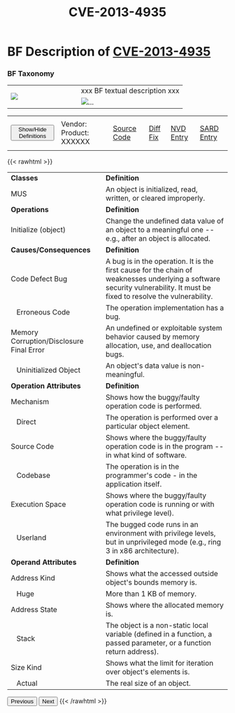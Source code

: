 ﻿---
weight: 1
title: "CVE-2013-4935"
---
# BF Description of [CVE-2013-4935](https://cve.mitre.org/cgi-bin/cvename.cgi?name=CVE-2013-4935) 

### BF Taxonomy

<map name="image-map">
	<area target="" alt="The entire operation implementation or a part of its specification is absent." title="The entire operation implementation or a part of its specification is absent." href="" coords="271,121,27,87" shape="rect"/>
	<area target="" alt="Check data semantics (proper value/meaning) in order to accept (and possibly correct) or reject it." title="Check data semantics (proper value/meaning) in order to accept (and possibly correct) or reject it." href="" coords="346,121,510,88" shape="rect"/>
</map>

<table>
<tr>
<td rowspan="0" style="width:40%">
<img src="../../../../BF/images/BFCVE Examples/CVE-2013-4935(simple)-0.png" usemap="#image-map="/>
</td>
<td>
xxx BF textual description xxx 
</td>
</tr>
<tr>
<td rowspan="0" class="text-center">
<div id="carouselControls" class="carousel slide" data-interval="false">
<div class="carousel-inner">

<div class="carousel-item active">
				
<img src="../../../../BF/images/BFCVE Examples/CVE-2013-4935-1.png" alt="..." usemap="#image-map="/>
</div>
		
</div>
</div>
</td>
</tr>
</table>

<table>
<tr>
<td>
	<button class="btn btn-primary " type="button" data-bs-toggle="collapse" data-bs-target="#collapseTable" aria-expanded="false" aria-controls="collapseTable">Show/Hide Definitions</button>
</td>
<td class="text-center">Vendor: Product: XXXXXX</td><td>

[Source Code](https://bugs.wireshark.org/bugzilla/show_bug.cgi?id=8916)</td><td>
[Diff Fix](https://gitlab.com/wireshark/wireshark/-/tree/master)</td><td>
[NVD Entry](https://nvd.nist.gov/vuln/detail/CVE-2013-4390)</td><td>
[SARD Entry](https://samate.nist.gov/SARD/test-cases/231364)</td>
</tr>
</table>

{{< rawhtml >}}
<div class="collapse" id="collapseTable">
<div class="card card-body">
<table>
<tr>
			<td><strong>Classes</strong></td>
	<td><strong>Definition</strong></td>
	</tr>
	<tr>
			<td>MUS</td>
	<td>An object is initialized, read, written, or cleared improperly.</td>
	</tr>
	<tr>
			<td><strong>Operations</strong></td>
	<td><strong>Definition</strong></td>
	</tr>
	<tr>
			<td>Initialize (object)</td>
	<td>Change the undefined data value of an object to a meaningful one -- e.g., after an object is allocated.</td>
	</tr>
	<tr>
			<td><strong>Causes/Consequences</strong></td>
	<td><strong>Definition</strong></td>
	</tr>
	<tr>
			<td>Code Defect Bug</td>
	<td>A bug is in the operation. It is the first cause for the chain of weaknesses underlying a software security vulnerability. It must be fixed to resolve the vulnerability.</td>
	</tr>
	<tr>
			<td>   Erroneous Code</td>
	<td>The operation implementation has a bug.</td>
	</tr>
	<tr>
			<td>Memory Corruption/Disclosure Final Error</td>
	<td>An undefined or exploitable system behavior caused by memory allocation, use, and deallocation bugs.</td>
	</tr>
	<tr>
			<td>   Uninitialized Object</td>
	<td>An object's data value is non-meaningful.</td>
	</tr>
	<tr>
			<td><strong>Operation Attributes</strong></td>
	<td><strong>Definition</strong></td>
	</tr>
	<tr>
			<td>Mechanism</td>
	<td>Shows how the buggy/faulty operation code is performed.</td>
	</tr>
	<tr>
			<td>   Direct</td>
	<td>The operation is performed over a particular object element.</td>
	</tr>
	<tr>
			<td>Source Code</td>
	<td>Shows where the buggy/faulty operation code is in the program -- in what kind of software.</td>
	</tr>
	<tr>
			<td>   Codebase</td>
	<td>The operation is in the programmer's code - in the application itself.</td>
	</tr>
	<tr>
			<td>Execution Space</td>
	<td>Shows where the buggy/faulty operation code is running or with what privilege level).</td>
	</tr>
	<tr>
			<td>   Userland</td>
	<td>The bugged code runs in an environment with privilege levels, but in unprivileged mode (e.g., ring 3 in x86 architecture).</td>
	</tr>
	<tr>
			<td><strong>Operand Attributes</strong></td>
	<td><strong>Definition</strong></td>
	</tr>
	<tr>
			<td>Address Kind</td>
	<td>Shows what the accessed outside object's bounds memory is.</td>
	</tr>
	<tr>
			<td>   Huge</td>
	<td>More than 1 KB of memory.</td>
	</tr>
	<tr>
			<td>Address State</td>
	<td>Shows where the allocated memory is.</td>
	</tr>
	<tr>
			<td>   Stack</td>
	<td>The object is a non-static local variable (defined in a function, a passed parameter, or a function return address).</td>
	</tr>
	<tr>
			<td>Size Kind</td>
	<td>Shows what the limit for iteration over object's elements is.</td>
	</tr>
	<tr>
			<td>   Actual</td>
	<td>The real size of an object.</td>
	</tr>
	
</table>
</div>
</div>
<button class="carousel-control-prev" type="button" data-bs-target="#carouselControls" data-bs-slide="prev">
		<span class="carousel-control-prev-icon" aria-hidden="true"></span>
		<span class="visually-hidden">Previous</span>
	</button>
	<button class="carousel-control-next" type="button" data-bs-target="#carouselControls" data-bs-slide="next">
		<span class="carousel-control-next-icon" aria-hidden="true"></span>
		<span class="visually-hidden">Next</span>
	</button>
{{< /rawhtml >}}
	